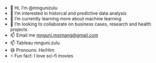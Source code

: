 - 👋 Hi, I’m @mngunizulu
- 👀 I’m interested in historcal and predictive data analysis
- 🌱 I’m currently learning more about machine learning
- 💞️ I’m looking to collaborate on business cases, research and health projects
- 📫 Email me mnguni.msimang@gmail.com
- 📫 Tableau mnguni.zulu
- 😄 Pronouns: He/Him
- ⚡ Fun fact: I love sci-fi movies

<!---
mngunizulu/mngunizulu is a ✨ special ✨ repository because its `README.md` (this file) appears on your GitHub profile.
You can click the Preview link to take a look at your changes.
--->
